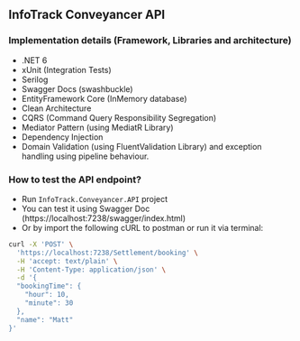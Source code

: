 ## InfoTrack Conveyancer API



### Implementation details (Framework, Libraries and architecture)
- .NET 6
- xUnit (Integration Tests)
- Serilog 
- Swagger Docs (swashbuckle)
- EntityFramework Core (InMemory database)
- Clean Architecture
- CQRS (Command Query Responsibility Segregation)
- Mediator Pattern (using MediatR Library)
- Dependency Injection
- Domain Validation (using FluentValidation Library) and exception handling using pipeline behaviour.


### How to test the API endpoint?
- Run `InfoTrack.Conveyancer.API` project
- You can test it using Swagger Doc (https://localhost:7238/swagger/index.html)
- Or by import the following cURL to postman or run it via terminal:

```bash
curl -X 'POST' \
  'https://localhost:7238/Settlement/booking' \
  -H 'accept: text/plain' \
  -H 'Content-Type: application/json' \
  -d '{
  "bookingTime": {
    "hour": 10,
    "minute": 30
  },
  "name": "Matt"
}'
```